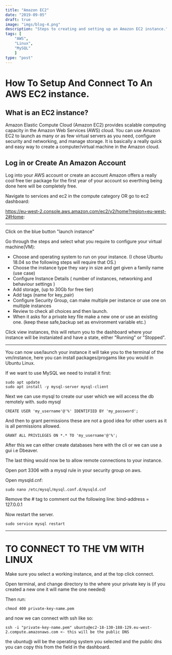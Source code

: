 ```yaml
---
title: "Amazon EC2"
date: "2019-09-05"
draft: true
image: "imgs/blog-4.png"
description: "Steps to creating and setting up an Amazon EC2 instance."
tags: [
    "AWS", 
    "Linux", 
    "MySQL"
    ]
type: "post"
---
```


# How To Setup And Connect To An AWS EC2 instance.

## What is an EC2 instance?
Amazon Elastic Compute Cloud (Amazon EC2) provides scalable computing capacity in the Amazon Web Services (AWS) cloud. You can use Amazon EC2 to launch as many or as few virtual servers as you need, configure security and networking, and manage storage. It is basically a really quick and easy way to create a computer/virtual machine in the Amazon cloud.

## Log in or Create An Amazon Account

Log into your AWS account or create an account Amazon offers a really cool free tier package for the first year of your account so everthing being done here will be completely free.

Navigate to services and ec2 in the compute category
OR
go to ec2 dashboard:

  https://eu-west-2.console.aws.amazon.com/ec2/v2/home?region=eu-west-2#Home:

-------------------------------------------------------------------------------------------------------------

Click on the blue button "launch instance"

Go through the steps and select what you require to configure your virtual machine(VM):

- Choose and operating system to run on your instance. (I chose Ubuntu 18.04 so the following steps will require that OS.)
- Choose the instance type they vary in size and get given a family name (use case)
- Configure Instance Details ( number of instances, networking and behaviour settings )
- Add storage, (up to 30Gb for free tier)
- Add tags (name for key_pair)
- Configure Security Group, can make multiple per instance or use one on multiple instances
- Review to check all choices and then launch.
- When it asks for a private key file make a new one or use an existing one. (keep these safe,backup set as environment variable etc.)

Click view instances, this will return you to the dashboard where your instance will be instaniated and have a state, either "Running" or "Stopped".

-------------------------------------------------------------------------------------------------------------

You can now use/launch your instance it will take you to the terminal of the vm/instance, here you can install packages/progams like you would in Ubuntu Linux.

If we want to use MySQL we need to install it first:

    sudo apt update
    sudo apt install -y mysql-server mysql-client

Next we can use mysql to create our user which we will access the db remotely with.
sudo mysql

    CREATE USER 'my_username'@'%' IDENTIFIED BY 'my_password';

And then to grant permissions these are not a good idea for other users as it is all permissions allowed.

    GRANT ALL PRIVILEGES ON *.* TO 'my_username'@'%';

After this we can either create databases here with the cli or we can use a gui i.e Dbeaver.

The last thing would now be to allow remote connections to your instance.

Open port 3306 with a mysql rule in your security group on aws.

Open mysqld.cnf:

    sudo nano /etc/mysql/mysql.conf.d/mysqld.cnf

Remove the # tag to comment out the following line:
bind-address          = 127.0.0.1

Now restart the server.

    sudo service mysql restart

-------------------------------------------------------------------------------------------------------------

# TO CONNECT TO THE VM WITH LINUX
Make sure you select a working instance, and at the top click connect.

Open terminal, and change directory to the where your private key is (if you created a new one it will name the one needed)

Then run:

    chmod 400 private-key-name.pem

and now we can connect with ssh like so:

    ssh -i "private-key-name.pem" ubuntu@ec2-18-130-188-129.eu-west-2.compute.amazonaws.com <- this will be the public DNS

the ubuntu@ will be the operating system you selected and the public dns you can copy this from the field in the dashboard.
